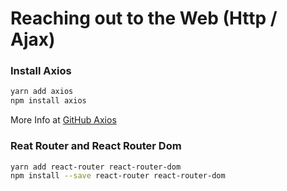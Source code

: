 # Reaching out to the Web (Http / Ajax)

### Install Axios

```bash
yarn add axios
npm install axios

```

More Info at [GitHub Axios](https://github.com/axios/axios)

### Reat Router and React Router Dom

```bash
yarn add react-router react-router-dom
npm install --save react-router react-router-dom

```